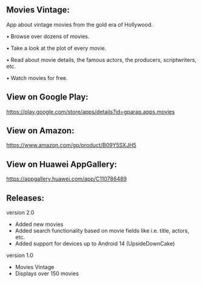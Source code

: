 Movies Vintage:
---------------
App about vintage movies from the gold era of Hollywood.

• Browse over dozens of movies.

• Take a look at the plot of every movie.

• Read about movie details, the famous actors, the producers, scriptwriters, etc.

• Watch movies for free.

View on Google Play:
--------------------
https://play.google.com/store/apps/details?id=gparap.apps.movies

View on Amazon:
--------------------
https://www.amazon.com/gp/product/B09Y5SXJH5

View on Huawei AppGallery:
--------------------------
https://appgallery.huawei.com/app/C110786489

Releases:
---------
version 2.0

- Added new movies
- Added search functionality based on movie fields like i.e. title, actors, etc.
- Added support for devices up to Android 14 (UpsideDownCake)

version 1.0

- Movies Vintage
- Displays over 150 movies
